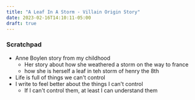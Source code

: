```yaml
---
title: "A Leaf In A Storm - Villain Origin Story"
date: 2023-02-16T14:10:11-05:00
draft: true
---
```




### Scratchpad
- Anne Boylen story from my childhood
    - Her story about how she weathered a storm on the way to france
    - how she is herself a leaf in teh storm of henry the 8th
- Life is full of things we can't control
- I write to feel better about the things I can't control
    - If I can't control them, at least I can understand them